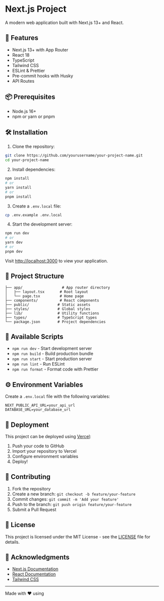 # Next.js Project

A modern web application built with Next.js 13+ and React.

## 🚀 Features

- Next.js 13+ with App Router
- React 18
- TypeScript
- Tailwind CSS
- ESLint & Prettier
- Pre-commit hooks with Husky
- API Routes

## 📦 Prerequisites

- Node.js 16+ 
- npm or yarn or pnpm

## 🛠️ Installation

1. Clone the repository:
```bash
git clone https://github.com/yourusername/your-project-name.git
cd your-project-name
```

2. Install dependencies:
```bash
npm install
# or
yarn install
# or
pnpm install
```

3. Create a `.env.local` file:
```bash
cp .env.example .env.local
```

4. Start the development server:
```bash
npm run dev
# or
yarn dev
# or
pnpm dev
```

Visit [http://localhost:3000](http://localhost:3000) to view your application.

## 📁 Project Structure

```
├── app/                  # App router directory
│   ├── layout.tsx       # Root layout
│   └── page.tsx         # Home page
├── components/          # React components
├── public/             # Static assets
├── styles/             # Global styles
├── lib/                # Utility functions
├── types/              # TypeScript types
└── package.json        # Project dependencies
```

## 📝 Available Scripts

- `npm run dev` - Start development server
- `npm run build` - Build production bundle
- `npm run start` - Start production server
- `npm run lint` - Run ESLint
- `npm run format` - Format code with Prettier

## ⚙️ Environment Variables

Create a `.env.local` file with the following variables:

```
NEXT_PUBLIC_API_URL=your_api_url
DATABASE_URL=your_database_url
```

## 🚀 Deployment

This project can be deployed using [Vercel](https://vercel.com):

1. Push your code to GitHub
2. Import your repository to Vercel
3. Configure environment variables
4. Deploy!

## 🤝 Contributing

1. Fork the repository
2. Create a new branch: `git checkout -b feature/your-feature`
3. Commit changes: `git commit -m 'Add your feature'`
4. Push to the branch: `git push origin feature/your-feature`
5. Submit a Pull Request

## 📄 License

This project is licensed under the MIT License - see the [LICENSE](LICENSE) file for details.

## 🙏 Acknowledgments

- [Next.js Documentation](https://nextjs.org/docs)
- [React Documentation](https://reactjs.org/docs)
- [Tailwind CSS](https://tailwindcss.com/docs)

---

Made with ❤️ using